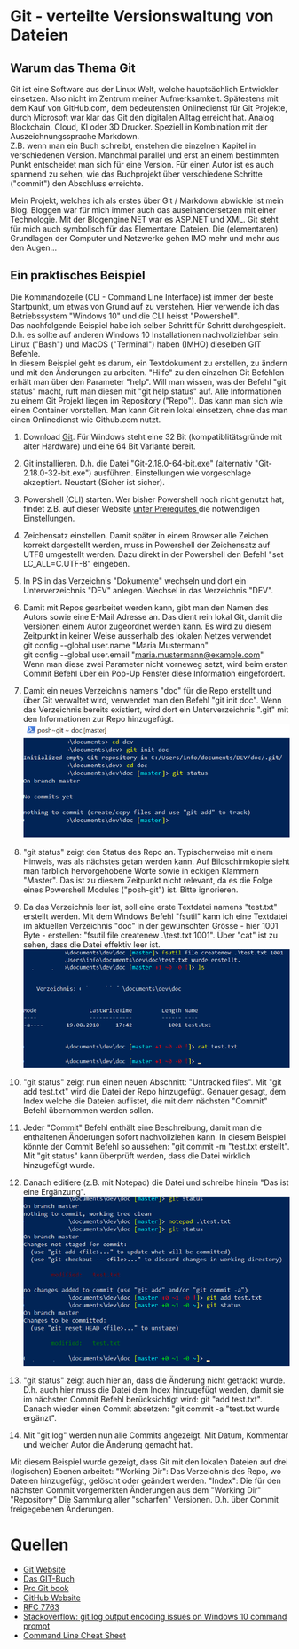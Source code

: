 # Git - verteilte Versionswaltung von Dateien

## Warum das Thema Git

Git ist eine Software aus der Linux Welt, welche hauptsächlich Entwickler einsetzen. Also nicht im Zentrum meiner Aufmerksamkeit. Spätestens mit dem Kauf von GitHub.com, dem bedeutensten Onlinedienst für Git Projekte, durch Microsoft war klar das Git den digitalen Alltag erreicht hat. Analog Blockchain, Cloud, KI oder 3D Drucker. Speziell in Kombination mit der Auszeichnungssprache Markdown.   
Z.B. wenn man ein Buch schreibt, enstehen die einzelnen Kapitel in verschiedenen Version. Manchmal parallel und erst an einem bestimmten Punkt entscheidet man sich für eine Version. Für einen Autor ist es auch spannend zu sehen, wie das Buchprojekt über verschiedene Schritte ("commit") den Abschluss erreichte.  

Mein Projekt, welches ich als erstes über Git / Markdown abwickle ist mein Blog. Bloggen war für mich immer auch das auseinandersetzen mit einer Technologie. Mit der Blogengine.NET war es ASP.NET und XML. Git steht für mich auch symbolisch für das Elementare: Dateien. Die (elementaren) Grundlagen der Computer und Netzwerke gehen IMO mehr und mehr aus den Augen...  

## Ein praktisches Beispiel

Die Kommandozeile (CLI - Command Line Interface) ist immer der beste Startpunkt, um etwas von Grund auf zu verstehen. Hier verwende ich das Betriebssystem "Windows 10" und die CLI heisst "Powershell".  
Das nachfolgende Beispiel habe ich selber Schritt für Schritt durchgespielt. D.h. es sollte auf anderen Windows 10 Installationen nachvollziehbar sein. Linux ("Bash") und MacOS ("Terminal") haben (IMHO) dieselben GIT Befehle.  
In diesem Beispiel geht es darum, ein Textdokument zu erstellen, zu ändern und mit den Änderungen zu arbeiten. "Hilfe" zu den einzelnen Git Befehlen erhält man über den Parameter "help". Will man wissen, was der Befehl "git status" macht, ruft man diesen mit "git help status" auf.  Alle Informationen zu einem Git Projekt liegen im Repository ("Repo"). Das kann man sich wie einen Container vorstellen. Man kann Git rein lokal einsetzen, ohne das man einen Onlinedienst wie Github.com nutzt. 

1. Download [Git](https://git-scm.com). Für Windows steht eine 32 Bit (kompatiblitätsgründe mit alter Hardware) und eine 64 Bit Variante bereit.

2. Git installieren. D.h. die Datei "Git-2.18.0-64-bit.exe" (alternativ "Git-2.18.0-32-bit.exe") ausführen. Einstellungen wie vorgeschlage akzeptiert. Neustart (Sicher ist sicher).

3. Powershell (CLI) starten. Wer bisher Powershell noch nicht genutzt hat, findet z.B. auf dieser Website [unter Prerequites ](https://github.com/dahlbyk/posh-git/blob/master/README.md#installation) die notwendigen Einstellungen.

4. Zeichensatz einstellen. Damit später in einem Browser alle Zeichen korrekt dargestellt werden, muss in Powershell der Zeichensatz auf UTF8 umgestellt werden. Dazu direkt in der Powershell den Befehl "set LC_ALL=C.UTF-8" eingeben.

5. In PS in das Verzeichnis "Dokumente" wechseln und dort ein Unterverzeichnis "DEV" anlegen. Wechsel in das Verzeichnis "DEV".

6. Damit mit Repos gearbeitet werden kann, gibt man den Namen des Autors sowie eine E-Mail Adresse an. Das dient rein lokal Git, damit die Versionen einem Autor zugeordnet werden kann. Es wird zu diesem Zeitpunkt in keiner Weise ausserhalb des lokalen Netzes verwendet  
git config --global user.name "Maria Mustermann"  
git config --global user.email "maria.mustermann@example.com"  
Wenn man diese zwei Parameter nicht vorneweg setzt, wird beim ersten Commit Befehl über ein Pop-Up Fenster diese Information eingefordert.

7. Damit ein neues Verzeichnis namens "doc" für die Repo erstellt und über Git verwaltet wird, verwendet man den Befehl "git init doc". Wenn das Verzeichnis bereits existiert, wird dort ein Unterverzeichnis ".git" mit den Informationen zur Repo hinzugefügt.  
![Git init](../images/git/Repo-erstellen.png)

8. "git status" zeigt den Status des Repo an. Typischerweise mit einem Hinweis, was als nächstes getan werden kann. Auf Bildschirmkopie sieht man farblich hervorgehobene Worte sowie in eckigen Klammern "Master". Das ist zu diesem Zeitpunkt nicht relevant, da es die Folge eines Powershell Modules ("posh-git") ist. Bitte ignorieren.

9.  Da das Verzeichnis leer ist, soll eine erste Textdatei namens "test.txt" erstellt werden. Mit dem Windows Befehl "fsutil" kann ich eine Textdatei im aktuellen Verzeichnis "doc" in der gewünschten Grösse - hier 1001 Byte - erstellen:  "fsutil file createnew .\test.txt 1001". Über "cat" ist zu sehen, dass die Datei effektiv leer ist. ![Testdatei erstellen](../images/git/TXT-erstellen.png)

10. "git status" zeigt nun einen neuen Abschnitt: "Untracked files". Mit "git add test.txt" wird die Datei der Repo hinzugefügt. Genauer gesagt, dem Index welche die Dateien auflistet, die mit dem nächsten "Commit" Befehl übernommen werden sollen.

11. Jeder "Commit" Befehl enthält eine Beschreibung, damit man die enthaltenen Änderungen sofort nachvollziehen kann. In diesem Beispiel könnte der Commit Befehl so aussehen: "git commit -m "test.txt erstellt". Mit "git status" kann überprüft werden, dass die Datei wirklich hinzugefügt wurde.

12. Danach editiere (z.B. mit Notepad) die Datei und schreibe hinein "Das ist eine Ergänzung". ![Test Datei ändern](../images/git/TXT-aendern.png)

13. "git status" zeigt auch hier an, dass die Änderung nicht getrackt wurde. D.h. auch hier muss die Datei dem Index hinzugefügt werden, damit sie im nächsten Commit Befehl berücksichtigt wird: git "add test.txt". Danach wieder einen Commit absetzen: "git commit -a "test.txt wurde ergänzt".

14. Mit "git log" werden nun alle Commits angezeigt. Mit Datum, Kommentar und welcher Autor die Änderung gemacht hat.

Mit diesem Beispiel wurde gezeigt, dass Git mit den lokalen Dateien auf drei (logischen) Ebenen arbeitet:
"Working Dir": Das Verzeichnis des Repo, wo Dateien hinzugefügt, gelöscht oder geändert werden.
"Index": Die für den nächsten Commit vorgemerkten Änderungen aus dem "Working Dir"
"Repository" Die Sammlung aller "scharfen" Versionen. D.h. über Commit freigegebenen Änderungen.

# Quellen

* [Git Website](https://git-scm.com)
* [Das GIT-Buch](http://gitbu.ch)
* [Pro Git book](https://git-scm.com/book/de/v2)
* [GitHub Website](https://github.com)
* [RFC 7763](https://tools.ietf.org/html/rfc7763)
* [Stackoverflow: git log output encoding issues on Windows 10 command prompt](https://stackoverflow.com/questions/41139067/git-log-output-encoding-issues-on-windows-10-command-prompt)
* [Command Line Cheat Sheet](https://www.git-tower.com/blog/command-line-cheat-sheet/)
